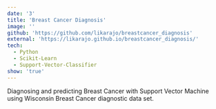 ```yaml
---
date: '3'
title: 'Breast Cancer Diagnosis'
image: ''
github: 'https://github.com/likarajo/breastcancer_diagnosis'
external: 'https://likarajo.github.io/breastcancer_diagnosis/'
tech:
  - Python
  - Scikit-Learn
  - Support-Vector-Classifier
show: 'true'
---
```


Diagnosing and predicting Breast Cancer with Support Vector Machine using Wisconsin Breast Cancer diagnostic data set.